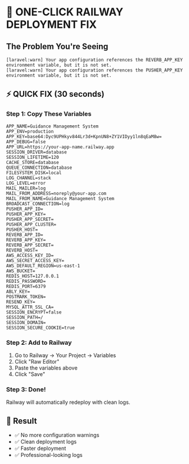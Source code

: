 # 🎯 ONE-CLICK RAILWAY DEPLOYMENT FIX

## The Problem You're Seeing
```
[laravel:warn] Your app configuration references the REVERB_APP_KEY environment variable, but it is not set.
[laravel:warn] Your app configuration references the PUSHER_APP_KEY environment variable, but it is not set.
```

## ⚡ QUICK FIX (30 seconds)

### Step 1: Copy These Variables
```
APP_NAME=Guidance Management System
APP_ENV=production
APP_KEY=base64:Dyc9UPHkyv844Lr3d+KpnUN8+ZY1VIDyy1ln8qEaM8w=
APP_DEBUG=false
APP_URL=https://your-app-name.railway.app
SESSION_DRIVER=database
SESSION_LIFETIME=120
CACHE_STORE=database
QUEUE_CONNECTION=database
FILESYSTEM_DISK=local
LOG_CHANNEL=stack
LOG_LEVEL=error
MAIL_MAILER=log
MAIL_FROM_ADDRESS=noreply@your-app.com
MAIL_FROM_NAME=Guidance Management System
BROADCAST_CONNECTION=log
PUSHER_APP_ID=
PUSHER_APP_KEY=
PUSHER_APP_SECRET=
PUSHER_APP_CLUSTER=
PUSHER_HOST=
REVERB_APP_ID=
REVERB_APP_KEY=
REVERB_APP_SECRET=
REVERB_HOST=
AWS_ACCESS_KEY_ID=
AWS_SECRET_ACCESS_KEY=
AWS_DEFAULT_REGION=us-east-1
AWS_BUCKET=
REDIS_HOST=127.0.0.1
REDIS_PASSWORD=
REDIS_PORT=6379
ABLY_KEY=
POSTMARK_TOKEN=
RESEND_KEY=
MYSQL_ATTR_SSL_CA=
SESSION_ENCRYPT=false
SESSION_PATH=/
SESSION_DOMAIN=
SESSION_SECURE_COOKIE=true
```

### Step 2: Add to Railway
1. Go to Railway → Your Project → Variables
2. Click "Raw Editor"
3. Paste the variables above
4. Click "Save"

### Step 3: Done!
Railway will automatically redeploy with clean logs.

## 🎉 Result
- ✅ No more configuration warnings
- ✅ Clean deployment logs
- ✅ Faster deployment
- ✅ Professional-looking logs
